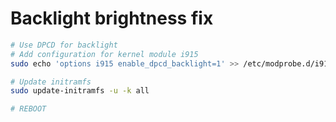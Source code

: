 # Backlight brightness fix
```bash
# Use DPCD for backlight
# Add configuration for kernel module i915
sudo echo 'options i915 enable_dpcd_backlight=1' >> /etc/modprobe.d/i915.conf

# Update initramfs
sudo update-initramfs -u -k all

# REBOOT
```

